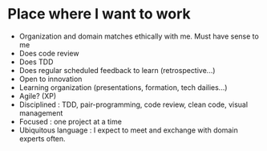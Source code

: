 # Place where I want to work

- Organization and domain matches ethically with me. Must have sense to me
- Does code review
- Does TDD
- Does regular scheduled feedback to learn (retrospective...)
- Open to innovation
- Learning organization (presentations, formation, tech dailies...)
- Agile? (XP)
- Disciplined : TDD, pair-programming, code review, clean code, visual management
- Focused : one project at a time
- Ubiquitous language : I expect to meet and exchange with domain experts often.
